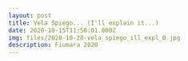 ```yaml
---
layout: post
title: Vela Spiego... (I'll explain it...)
date: 2020-10-15T11:50:01.000Z
img: files/2020-10-28-vela_spiego_ill_expl_0.jpg
description: Fiumara 2020
---
```

